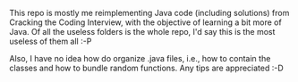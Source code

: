 This repo is mostly me reimplementing Java code (including solutions) from Cracking the Coding Interview, with the objective of learning a bit more of Java. 
Of all the useless folders is the whole repo, I'd say this is the most useless of them all :-P

Also, I have no idea how do organize .java files, i.e., how to contain the classes and how to bundle random functions.
Any tips are appreciated :-D

